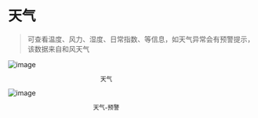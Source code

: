 # 天气

> 可查看温度、风力、湿度、日常指数、等信息，如天气异常会有预警提示，该数据来自和风天气

<div style="width: 400px;">
  <img src="/images/weather/weather.png" alt="image">
  <p style="font-size: 12px; text-align: center;">天气</p>
  <img src="/images/weather/weather-warning.png" alt="image">
  <p style="font-size: 12px; text-align: center;">天气-预警</p>
</div>